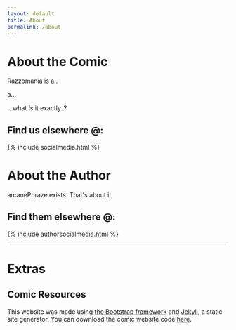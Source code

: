 ```yaml
---
layout: default
title: About
permalink: /about
---
```

# About the Comic

Razzomania is a..

a...

...what *is* it exactly..?

## Find us elsewhere @:
{% include socialmedia.html %}

# About the Author

arcanePhraze exists. That's about it.

## Find them elsewhere @:
{% include authorsocialmedia.html %}

---
# Extras
## Comic Resources
This website was made using [the Bootstrap framework](http://getbootstrap.com/) and [Jekyll](https://jekyllrb.com/), a static site generator. You can download the comic website code [here](https://github.com/peahatlanding/Webcomic-Jekyll-Theme).